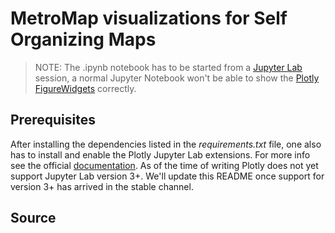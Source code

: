 # MetroMap visualizations for Self Organizing Maps

> NOTE: The .ipynb notebook has to be started from a [Jupyter Lab](https://jupyter.org/) session, a normal Jupyter Notebook won't be able to show the [Plotly](https://plotly.com/python/) [FigureWidgets](https://plotly.com/python/figurewidget/) correctly.

## Prerequisites

After installing the dependencies listed in the _requirements.txt_ file, one also has to install and enable the Plotly Jupyter Lab extensions. For more info see the official [documentation](https://plotly.com/python/getting-started/#jupyterlab-support-python-35). As of the time of writing Plotly does not yet support Jupyter Lab version 3+. We'll update this README once support for version 3+ has arrived in the stable channel.

## Source

[](https://i11www.iti.kit.edu/extra/publications/n-admm-05da.pdf)
